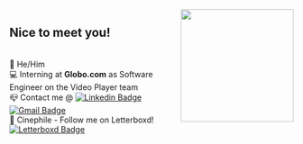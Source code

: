 <a href="https://www.youtube.com/watch?v=msMkeJTEGuU">
 <img align='right' src='https://raw.githubusercontent.com/pedrochamberlain/pedrochamberlain/master/mario_head.gif' width='200"'>
</a>

## Nice to meet you!
 <br/>🍔&nbsp;He/Him
 <br/>💻&nbsp;Interning at **Globo.com** as Software Engineer on the Video Player team
 <br/>📪&nbsp;Contact me @&nbsp;[![Linkedin Badge](https://img.shields.io/badge/-PedroChamberlain-blue?style=flat&logo=Linkedin&logoColor=white&link=https://www.linkedin.com/in/pedro-chamberlain-199304167/)](https://www.linkedin.com/in/pedro-chamberlain-199304167/)&nbsp;[![Gmail Badge](https://img.shields.io/badge/-pedrochmatos@gmail.com-c14438?style=flat&logo=Gmail&logoColor=white&link=mailto:pedrochmatos@gmail.com)](mailto:pedrochmatos@gmail.com)
 <br/>🎥&nbsp;Cinephile - Follow me on Letterboxd!&nbsp;[![Letterboxd Badge](https://img.shields.io/badge/-pedrochambs-21282f?style=flat&logo=Letterboxd&logoColor=white&link=https://www.letterboxd.com/pedrochambs/)](https://www.letterboxd.com/pedrochambs/)
